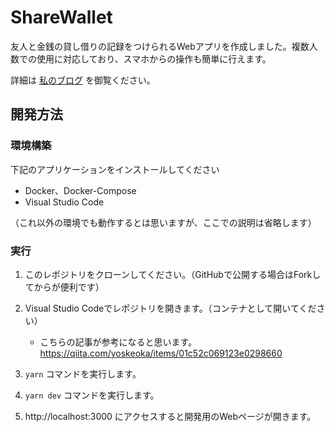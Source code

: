 # ShareWallet

友人と金銭の貸し借りの記録をつけられるWebアプリを作成しました。複数人数での使用に対応しており、スマホからの操作も簡単に行えます。 

詳細は [私のブログ](https://ozelot.app/products/202005_sharewallet) を御覧ください。

## 開発方法

### 環境構築

下記のアプリケーションをインストールしてください

- Docker、Docker-Compose
- Visual Studio Code

（これ以外の環境でも動作するとは思いますが、ここでの説明は省略します）

### 実行

1. このレポジトリをクローンしてください。（GitHubで公開する場合はForkしてからが便利です）
2. Visual Studio Codeでレポジトリを開きます。（コンテナとして開いてください）
   - こちらの記事が参考になると思います。
     https://qiita.com/yoskeoka/items/01c52c069123e0298660
3. `yarn` コマンドを実行します。
4. `yarn dev` コマンドを実行します。

5. http://localhost:3000 にアクセスすると開発用のWebページが開きます。

